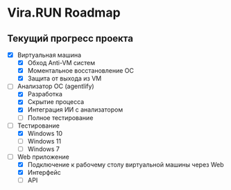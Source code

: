 # Vira.RUN Roadmap

## Текущий прогресс проекта

- [x] Виртуальная машина
  - [x] Обход Anti-VM систем
  - [x] Моментальное восстановление ОС
  - [x] Защита от выхода из VM  
- [ ] Анализатор ОС (agentlify)
  - [x] Разработка
  - [x] Скрытие процесса
  - [x] Интеграция ИИ с анализатором
  - [ ] Полное тестирование
- [ ] Тестирование
  - [x] Windows 10
  - [ ] Windows 11
  - [ ] Windows 7 
- [ ] Web приложение
  - [x] Подключение к рабочему столу виртуальной машины через Web
  - [x] Интерфейс
  - [ ] API
